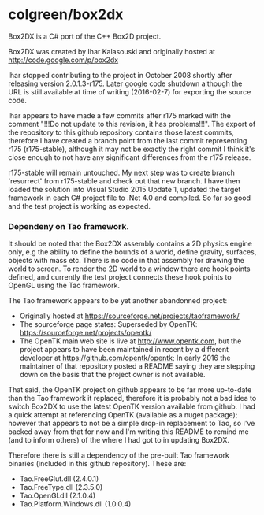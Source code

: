 # colgreen/box2dx

Box2DX is a C# port of the C++ Box2D project.

Box2DX was created by Ihar Kalasouski and originally hosted at http://code.google.com/p/box2dx

Ihar stopped contributing to the project in October 2008 shortly after releasing version 2.0.1.3-r175. Later google code shutdown although the URL is still available at time of writing (2016-02-7) for exporting the source code.

Ihar appears to have made a few commits after r175 marked with the comment "!!!Do not update to this revision, it has problems!!!". The export of the repository to this github repository contains those latest commits, therefore I have created a branch point from the last commit representing r175 (r175-stable), although it may not be exactly the right commit I think it's close enough to not have any significant differences from the r175 release.

r175-stable will remain untouched. My next step was to create branch 'resurrect' from r175-stable and check out that new branch. I have then loaded the solution into Visual Studio 2015 Update 1, updated the target framework in each C# project file to .Net 4.0 and compiled. So far so good and the test project is working as expected.

### Dependeny on Tao framework.

It should be noted that the Box2DX assembly contains a 2D physics engine only, e.g the ability to define the bounds of a world, define gravity, surfaces, objects with mass etc. There is no code in that assembly for drawing the world to screen. To render the 2D world to a window there are hook points defined, and currently the test project connects these hook points to OpenGL using the Tao framework.

The Tao framework appears to be yet another abandonned project:

 - Originally hosted at https://sourceforge.net/projects/taoframework/
 - The sourceforge page states: Superseded by OpenTK: https://sourceforge.net/projects/opentk/
 - The OpenTK main web site is live at http://www.opentk.com, but the project appears to have been maintained in recent by a different developer at https://github.com/opentk/opentk; In early 2016 the maintainer of that repository posted a README saying they are stepping down on the basis that the project owner is not available.
 
That said, the OpenTK project on github appears to be far more up-to-date than the Tao framework it replaced, therefore it is probably not a bad idea to switch Box2DX to use the latest OpenTK version available from github. I had a quick attempt at referencing OpenTK (available as a nuget package); however that appears to not be a simple drop-in replacement to Tao, so I've backed away from that for now and I'm writing this README to remind me (and to inform others) of the where I had got to in updating Box2DX.

Therefore there is still a dependency of the pre-built Tao framework binaries (included in this github repository). These are:

 - Tao.FreeGlut.dll (2.4.0.1)
 - Tao.FreeType.dll (2.3.5.0)
 - Tao.OpenGl.dll (2.1.0.4)
 - Tao.Platform.Windows.dll (1.0.0.4)